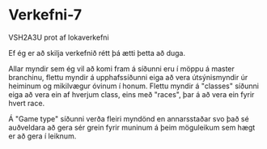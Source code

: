 # Verkefni-7
VSH2A3U prot af lokaverkefni


Ef ég er að skilja verkefnið rétt þá ætti þetta að duga.

Allar myndir sem ég vil að komi fram á síðunni eru í möppu á master branchinu, flettu myndir á upphafssíðunni eiga að vera útsýnismyndir úr heiminum og mikilvægur óvinum í honum. Flettu myndir á "classes" síðunni eiga að vera ein af hverjum class, eins með "races", þar á að vera ein fyrir hvert race.

Á "Game type" síðunni verða fleiri myndönd en annarsstaðar svo það sé auðveldara að gera sér grein fyrir muninum á þeim möguleikum sem hægt er að gera í leiknum.
